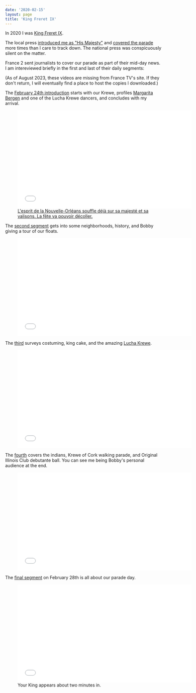 ```yaml
---
date: '2020-02-15'
layout: page
title: 'King Freret IX'
---
```


In 2020 I was [King Freret IX](/2020/02/25/mardi-gras.html).

The local press [introduced me as "His Majesty"](https://www.nola.com/entertainment_life/article_d6a70bc4-395f-11ea-93c6-8f7514e1fd3f.html) and [covered the parade](https://uptownmessenger.com/freret-fills-uptown-with-the-music-of-new-orleans-photo-gallery/) more times than I care to track down. The national press was conspicuously silent on the matter.

France 2 sent journalists to cover our parade as part of their mid-day news. I am intereviewed briefly in the first and last of their daily segments:

(As of August 2023, these videos are missing from France TV's site. If they don't return, I will eventually find a place to host the copies I downloaded.)

The [February 24th introduction](https://www.francetvinfo.fr/culture/musique/jazz/la-nouvelle-orleans-toute-en-couleurs_3839553.html) starts with our Krewe, profiles [Margarita Bergen](http://www.livingneworleans.com/?p=10852) and one of the Lucha Krewe dancers, and concludes with my arrival.

<figure><iframe width="560" height="315" src="//embedftv-a.akamaihd.net/443e6fae73b2f3acd42c880b3dab3981" frameborder="0" scrolling="no" allowfullscreen></iframe><figcaption><a href="https://translate.google.com/?tl=en&text=L%27esprit%20de%20la%20Nouvelle-Orl%C3%A9ans%20souffle%20d%C3%A9j%C3%A0%20sur%20sa%20majest%C3%A9%20et%20sa%20valisons.%20La%20f%C3%AAte%20va%20pouvoir%20d%C3%A9coller.#view=home&op=translate&sl=auto&tl=en&text=L'esprit%20de%20la%20Nouvelle-Orl%C3%A9ans%20souffle%20d%C3%A9j%C3%A0%20sur%20sa%20majest%C3%A9%20et%20sa%20valisons.%20La%20f%C3%AAte%20va%20pouvoir%20d%C3%A9coller." class="external">L'esprit de la Nouvelle-Orléans souffle déjà sur sa majesté et sa valisons. La fête va pouvoir décoller.</a></figcaption></figure>

The [second segment](https://www.francetvinfo.fr/monde/usa/mardi-gras-une-tradition-francaise-exportee-a-la-nouvelle-orleans_3840989.html) gets into some neighborhoods, history, and Bobby giving a tour of our floats.

<figure><iframe width="560" height="315" src="//embedftv-a.akamaihd.net/1cb3d4a4ca56b1a8a8aa94974fec4312" frameborder="0" scrolling="no" allowfullscreen></iframe></figure>

The [third](https://www.francetvinfo.fr/culture/patrimoine/mardi-gras-un-business-juteux-pour-la-nouvelle-orleans_3842239.html) surveys costuming, king cake, and the amazing [Lucha Krewe](https://www.instagram.com/luchakrewe/).

<figure><iframe width="560" height="315" src="//embedftv-a.akamaihd.net/9d1ad5b0dddc62e1f2fef84d6757999d" frameborder="0" scrolling="no" allowfullscreen></iframe></figure>

The [fourth](https://www.francetvinfo.fr/monde/usa/carnaval-de-la-nouvelle-orleans-des-traditions-heritees-de-l-esclavage_3843673.html) covers the indians, Krewe of Cork walking parade, and Original Illinois Club debutante ball. You can see me being Bobby's personal audience at the end.

<figure><iframe width="560" height="315" src="//embedftv-a.akamaihd.net/8575cb36b881bde50c94116e1e2a980d" frameborder="0" scrolling="no" allowfullscreen></iframe></figure>

The [final segment](https://www.francetvinfo.fr/monde/usa/carnaval-de-la-nouvelle-orleans-au-coeur-des-defiles_3845335.html) on February 28th is all about our parade day.

<figure><iframe width="560" height="315" src="//embedftv-a.akamaihd.net/39e3285723e53b707de1fb4329cc1bff" frameborder="0" scrolling="no" allowfullscreen></iframe><figcaption>Your King appears about two minutes in.</figcaption></figure>
